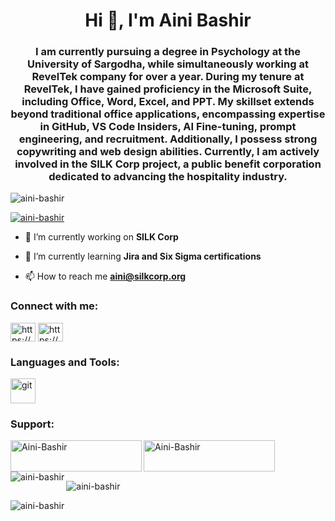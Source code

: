 <h1 align="center">Hi 👋, I'm Aini Bashir</h1>
<h3 align="center">I am currently pursuing a degree in Psychology at the University of Sargodha, while simultaneously working at RevelTek company for over a year. During my tenure at RevelTek, I have gained proficiency in the Microsoft Suite, including Office, Word, Excel, and PPT. My skillset extends beyond traditional office applications, encompassing expertise in GitHub, VS Code Insiders, AI Fine-tuning, prompt engineering, and recruitment. Additionally, I possess strong copywriting and web design abilities. Currently, I am actively involved in the SILK Corp project, a public benefit corporation dedicated to advancing the hospitality industry.</h3>

<p align="left"> <img src="https://komarev.com/ghpvc/?username=aini-bashir&label=Profile%20views&color=0e75b6&style=flat" alt="aini-bashir" /> </p>

<p align="left"> <a href="https://github.com/ryo-ma/github-profile-trophy"><img src="https://github-profile-trophy.vercel.app/?username=aini-bashir" alt="aini-bashir" /></a> </p>

- 🔭 I’m currently working on **SILK Corp**

- 🌱 I’m currently learning **Jira and Six Sigma certifications**

- 📫 How to reach me **aini@silkcorp.org**

<h3 align="left">Connect with me:</h3>
<p align="left">
<a href="https://linkedin.com/in/https://www.linkedin.com/in/aini-bashir-b627b6234/" target="blank"><img align="center" src="https://raw.githubusercontent.com/rahuldkjain/github-profile-readme-generator/master/src/images/icons/Social/linked-in-alt.svg" alt="https://www.linkedin.com/in/aini-bashir-b627b6234/" height="30" width="40" /></a>
<a href="https://fb.com/https://www.facebook.com/profile.php?id=100090914901313" target="blank"><img align="center" src="https://raw.githubusercontent.com/rahuldkjain/github-profile-readme-generator/master/src/images/icons/Social/facebook.svg" alt="https://www.facebook.com/profile.php?id=100090914901313" height="30" width="40" /></a>
</p>

<h3 align="left">Languages and Tools:</h3>
<p align="left"> <a href="https://git-scm.com/" target="_blank" rel="noreferrer"> <img src="https://www.vectorlogo.zone/logos/git-scm/git-scm-icon.svg" alt="git" width="40" height="40"/> </a> </p>

<h3 align="left">Support:</h3>
<p><a href="https://www.buymeacoffee.com/Aini-Bashir"> <img align="left" src="https://cdn.buymeacoffee.com/buttons/v2/default-yellow.png" height="50" width="210" alt="Aini-Bashir" /></a><a href="https://ko-fi.com/Aini-Bashir"> <img align="left" src="https://cdn.ko-fi.com/cdn/kofi3.png?v=3" height="50" width="210" alt="Aini-Bashir" /></a></p><br><br>

<p><img align="left" src="https://github-readme-stats.vercel.app/api/top-langs?username=aini-bashir&show_icons=true&locale=en&layout=compact" alt="aini-bashir" /></p>

<p>&nbsp;<img align="center" src="https://github-readme-stats.vercel.app/api?username=aini-bashir&show_icons=true&locale=en" alt="aini-bashir" /></p>

<p><img align="center" src="https://github-readme-streak-stats.herokuapp.com/?user=aini-bashir&" alt="aini-bashir" /></p>
